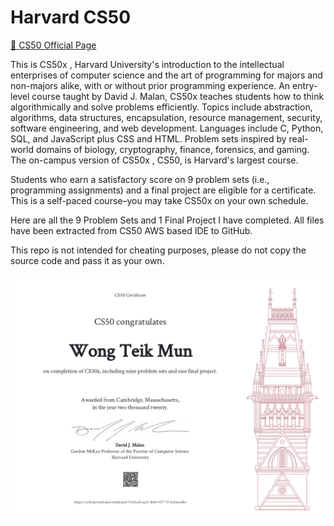 # Harvard CS50 
<a href="https://www.edx.org/course/cs50s-introduction-to-computer-science"> :link: CS50 Official Page </a>

This is CS50x , Harvard University's introduction to the intellectual enterprises of computer science and the art of programming for majors and non-majors alike, with or without prior programming experience. An entry-level course taught by David J. Malan, CS50x teaches students how to think algorithmically and solve problems efficiently. Topics include abstraction, algorithms, data structures, encapsulation, resource management, security, software engineering, and web development. Languages include C, Python, SQL, and JavaScript plus CSS and HTML. Problem sets inspired by real-world domains of biology, cryptography, finance, forensics, and gaming. The on-campus version of CS50x , CS50, is Harvard's largest course.

Students who earn a satisfactory score on 9 problem sets (i.e., programming assignments) and a final project are eligible for a certificate. This is a self-paced course–you may take CS50x on your own schedule.

Here are all the 9 Problem Sets and 1 Final Project I have completed.
All files have been extracted from CS50 AWS based IDE to GitHub.

This repo is not intended for cheating purposes, please do not copy the source code and pass it as your own.

<img src="https://raw.githubusercontent.com/T31K/Harvard-cs50/master/CS50%20Wong%20Teik%20Mun.png">
